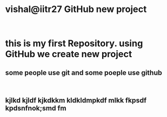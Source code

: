 # vishal@iitr27 GitHub new project
<Br>
<h1>this is my first Repository.
using GitHub we create new project </h1>
<h2>some people use git and some poeple use github
</h2>
<Br>
<h2>kjlkd kjldf kjkdkkm kldkldmpkdf mlkk fkpsdf kpdsnfnok;smd fm</h2>

